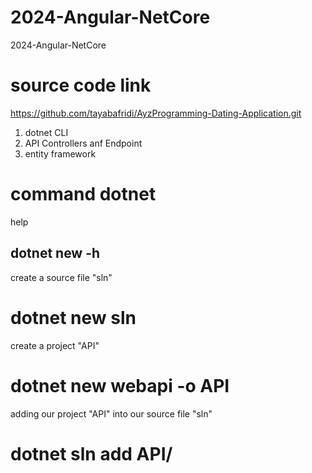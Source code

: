 # 2024-Angular-NetCore
2024-Angular-NetCore

# source code link 
https://github.com/tayabafridi/AyzProgramming-Dating-Application.git

1. dotnet CLI
2. API Controllers anf Endpoint
3. entity framework

# command dotnet
help
##  dotnet new -h
create a source file "sln" 
#    dotnet new sln
create a project "API" 
#    dotnet new webapi -o API
adding our project "API" into our source file "sln" 
#    dotnet sln add API/
